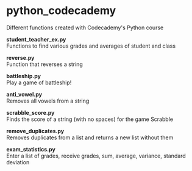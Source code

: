# python_codecademy
Different functions created with Codecademy's Python course

<p>
<b>student_teacher_ex.py</b><br>
Functions to find various grades and averages of student and class
</p>

<p>
<b>reverse.py</b><br>
Function that reverses a string
</p>

<p>
<b>battleship.py</b><br>
Play a game of battleship!
</p>

<p>
<b>anti_vowel.py</b><br>
Removes all vowels from a string
</p>

<p>
<b>scrabble_score.py</b><br>
Finds the score of a string (with no spaces) for the game Scrabble
</p>

<p>
<b>remove_duplicates.py</b><br>
Removes duplicates from a list and returns a new list without them
</p>

<p>
<b>exam_statistics.py</b><br>
Enter a list of grades, receive grades, sum, average, variance, standard deviation
</p>
